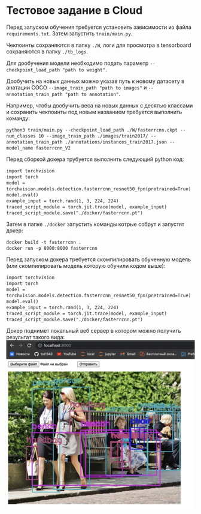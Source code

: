 # Тестовое задание в Сloud

Перед запуском обучения требуется установить зависимости из файла `requirements.txt`. Затем запустить `train/main.py`. 

Чекпоинты сохраняются в папку `./W`, логи для просмотра в tensorboard сохраняются в папку `./tb_logs`. 

Для дообучения модели необходимо подать параметр `--checkpoint_load_path "path to weight"`. 

Дообучить на новых данных можно указав путь к новому датасету в анатации COCO `--image_train_path "path to images"` и `--annotation_train_path "path to annotation"`.

Например, чтобы дообучить веса на новых данных с десятью классами и сохранить чекпоинты под новым названием требуется выполнить команду:
```
python3 train/main.py --checkpoint_load_path ./W/fasterrcnn.ckpt --num_classes 10 --image_train_path ./images/train2017/ --annotation_train_path ./annotations/instances_train2017.json --model_name fasterrcnn_V2 
```

Перед сборкой докера трубуется выполнить следующий python код:
```
import torchvision
import torch
model = torchvision.models.detection.fasterrcnn_resnet50_fpn(pretrained=True)
model.eval()
example_input = torch.rand(1, 3, 224, 224)
traced_script_module = torch.jit.trace(model, example_input)
traced_script_module.save("./docker/fasterrcnn.pt")
```
Затем в папке `./docker` запустить команды котрые собрут и запустят докер:
```
docker build -t fasterrcnn .
docker run -p 8000:8000 fasterrcnn
```

Перед запуском докера требуется скомпилировать обученную модель (или скомпилировать модель которую обучили кодом выше):
```
import torchvision
import torch
model = torchvision.models.detection.fasterrcnn_resnet50_fpn(pretrained=True)
model.eval()
example_input = torch.rand(1, 3, 224, 224)
traced_script_module = torch.jit.trace(model, example_input)
traced_script_module.save("./docker/fasterrcnn.pt")
```

Докер поднимет локальный веб сервер в котором можно получить результат такого вида:
![Пример](https://github.com/tot1342/claud_test_task/blob/main/docker/example_work.png)

